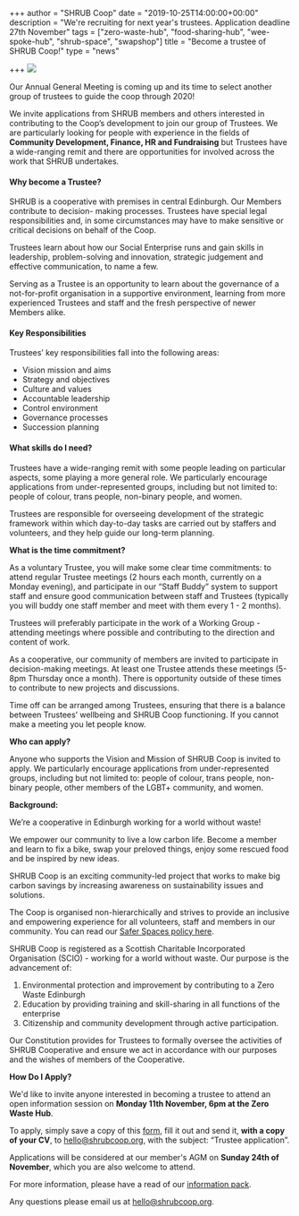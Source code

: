 +++
author = "SHRUB Coop"
date = "2019-10-25T14:00:00+00:00"
description = "We're recruiting for next year's trustees. Application deadline 27th November"
tags = ["zero-waste-hub", "food-sharing-hub", "wee-spoke-hub", "shrub-space", "swapshop"]
title = "Become a trustee of SHRUB Coop!"
type = "news"

+++
![](https://res.cloudinary.com/shrub-co-op/image/upload/v1572008860/shrubcoop.org/media/web_image_template_tm3vs6.png)

Our Annual General Meeting is coming up and its time to select another group of trustees to guide the coop through 2020!

We invite applications from SHRUB members and others interested in contributing to the Coop’s development to join our group of Trustees. We are particularly looking for people with experience in the fields of **Community Development, Finance, HR and Fundraising** but Trustees have a wide-ranging remit and there are opportunities for involved across the work that SHRUB undertakes.

#### Why become a Trustee?

SHRUB is a cooperative with premises in central Edinburgh. Our Members contribute to decision- making processes. Trustees have special legal responsibilities and, in some circumstances may have to make sensitive or critical decisions on behalf of the Coop.

Trustees learn about how our Social Enterprise runs and gain skills in leadership, problem-solving and innovation, strategic judgement and effective communication, to name a few.

Serving as a Trustee is an opportunity to learn about the governance of a not-for-profit organisation in a supportive environment, learning from more experienced Trustees and staff and the fresh perspective of newer Members alike.

#### Key Responsibilities

Trustees’ key responsibilities fall into the following areas:

* Vision mission and aims
* Strategy and objectives
* Culture and values
* Accountable leadership
* Control environment
* Governance processes
* Succession planning

#### What skills do I need?

Trustees have a wide-ranging remit with some people leading on particular aspects, some playing a more general role. We particularly encourage applications from under-represented groups, including but not limited to: people of colour, trans people, non-binary people, and women.

Trustees are responsible for overseeing development of the strategic framework within which day-to-day tasks are carried out by staffers and volunteers, and they help guide our long-term planning.

**What is the time commitment?**

As a voluntary Trustee, you will make some clear time commitments: to attend regular Trustee meetings (2 hours each month, currently on a Monday evening), and participate in our “Staff Buddy” system to support staff and ensure good communication between staff and Trustees (typically you will buddy one staff member and meet with them every 1 - 2 months).

Trustees will preferably participate in the work of a Working Group - attending meetings where possible and contributing to the direction and content of work.

As a cooperative, our community of members are invited to participate in decision-making meetings. At least one Trustee attends these meetings (5-8pm Thursday once a month). There is opportunity outside of these times to contribute to new projects and discussions.

Time off can be arranged among Trustees, ensuring that there is a balance between Trustees’ wellbeing and SHRUB Coop functioning. If you cannot make a meeting you let people know.

**Who can apply?**

Anyone who supports the Vision and Mission of SHRUB Coop is invited to apply. We particularly encourage applications from under-represented groups, including but not limited to: people of colour, trans people, non-binary people, other members of the LGBT+ community, and women.

**Background:**

We’re a cooperative in Edinburgh working for a world without waste!

We empower our community to live a low carbon life. Become a member and learn to fix a bike, swap your preloved things, enjoy some rescued food and be inspired by new ideas.

SHRUB Coop is an exciting community-led project that works to make big carbon savings by increasing awareness on sustainability issues and solutions.

The Coop is organised non-hierarchically and strives to provide an inclusive and empowering experience for all volunteers, staff and members in our community. You can read our [Safer Spaces policy here](https://www.shrubcoop.org/wp-content/uploads/2018/02/SHRUB-Safer-Spaces-Policy-2.0.pdf).

SHRUB Coop is registered as a Scottish Charitable Incorporated Organisation (SCIO) - working for a world without waste. Our purpose is the advancement of:

1. Environmental protection and improvement by contributing to a Zero Waste Edinburgh
2. Education by providing training and skill-sharing in all functions of the enterprise
3. Citizenship and community development through active participation.

Our Constitution provides for Trustees to formally oversee the activities of SHRUB Cooperative and ensure we act in accordance with our purposes and the wishes of members of the Cooperative.

**How Do I Apply?**

We'd like to invite anyone interested in becoming a trustee to attend an open information session on **Monday 11th November, 6pm at the Zero Waste Hub**.

To apply, simply save a copy of this [form](https://docs.google.com/document/d/1b6qqDdh5xN7KMKtgPJH0EBCxyb1l_Vqa3zxNiMnNgFY/edit?usp=sharing), fill it out and send it, **with a copy of your CV**, to [hello@shrubcoop.org](mailto:hello@shrubcoop.org), with the subject: “Trustee application”.

Applications will be considered at our member's AGM on **Sunday 24th of November**, which you are also welcome to attend.

For more information, please have a read of our [information pack](https://res.cloudinary.com/shrub-co-op/image/upload/v1571932521/shrubcoop.org/media/Trustee_invitation_-_October_2019_vx2vr2.pdf "Trustee_invitation_-_October_2019_vx2vr2.pdf").

Any questions please email us at [hello@shrubcoop.org](mailto:hello@shrubcoop.org).